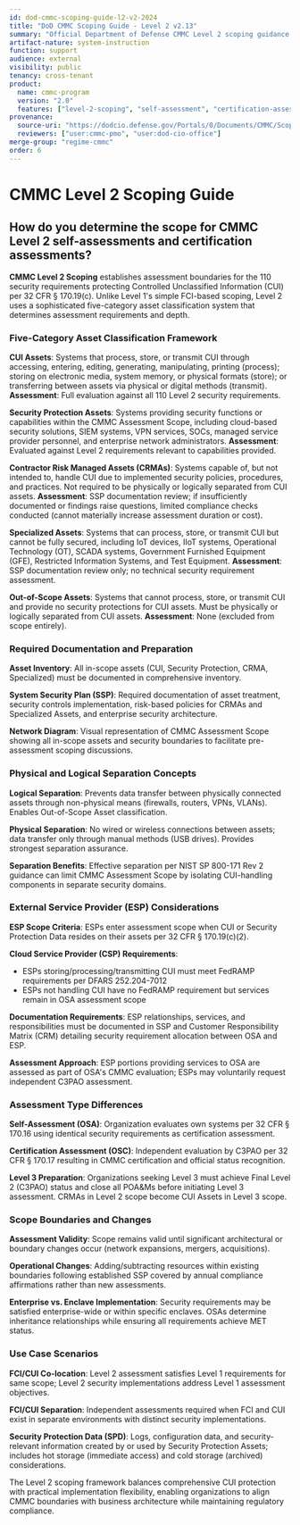 ```yaml
---
id: dod-cmmc-scoping-guide-l2-v2-2024
title: "DoD CMMC Scoping Guide - Level 2 v2.13"
summary: "Official Department of Defense CMMC Level 2 scoping guidance for Organizations Seeking Assessment (OSAs) and Organizations Seeking Certification (OSCs)"
artifact-nature: system-instruction
function: support
audience: external
visibility: public
tenancy: cross-tenant
product:
  name: cmmc-program
  version: "2.0"
  features: ["level-2-scoping", "self-assessment", "certification-assessment", "asset-categorization", "scope-determination"]
provenance:
  source-uri: "https://dodcio.defense.gov/Portals/0/Documents/CMMC/ScopingGuideL2v2.pdf"
  reviewers: ["user:cmmc-pmo", "user:dod-cio-office"]
merge-group: "regime-cmmc"
order: 6
---
```


# CMMC Level 2 Scoping Guide

## How do you determine the scope for CMMC Level 2 self-assessments and certification assessments?

**CMMC Level 2 Scoping** establishes assessment boundaries for the 110 security requirements protecting Controlled Unclassified Information (CUI) per 32 CFR § 170.19(c). Unlike Level 1's simple FCI-based scoping, Level 2 uses a sophisticated five-category asset classification system that determines assessment requirements and depth.

### Five-Category Asset Classification Framework

**CUI Assets**: Systems that process, store, or transmit CUI through accessing, entering, editing, generating, manipulating, printing (process); storing on electronic media, system memory, or physical formats (store); or transferring between assets via physical or digital methods (transmit). **Assessment**: Full evaluation against all 110 Level 2 security requirements.

**Security Protection Assets**: Systems providing security functions or capabilities within the CMMC Assessment Scope, including cloud-based security solutions, SIEM systems, VPN services, SOCs, managed service provider personnel, and enterprise network administrators. **Assessment**: Evaluated against Level 2 requirements relevant to capabilities provided.

**Contractor Risk Managed Assets (CRMAs)**: Systems capable of, but not intended to, handle CUI due to implemented security policies, procedures, and practices. Not required to be physically or logically separated from CUI assets. **Assessment**: SSP documentation review; if insufficiently documented or findings raise questions, limited compliance checks conducted (cannot materially increase assessment duration or cost).

**Specialized Assets**: Systems that can process, store, or transmit CUI but cannot be fully secured, including IoT devices, IIoT systems, Operational Technology (OT), SCADA systems, Government Furnished Equipment (GFE), Restricted Information Systems, and Test Equipment. **Assessment**: SSP documentation review only; no technical security requirement assessment.

**Out-of-Scope Assets**: Systems that cannot process, store, or transmit CUI and provide no security protections for CUI assets. Must be physically or logically separated from CUI assets. **Assessment**: None (excluded from scope entirely).

### Required Documentation and Preparation
**Asset Inventory**: All in-scope assets (CUI, Security Protection, CRMA, Specialized) must be documented in comprehensive inventory.

**System Security Plan (SSP)**: Required documentation of asset treatment, security controls implementation, risk-based policies for CRMAs and Specialized Assets, and enterprise security architecture.

**Network Diagram**: Visual representation of CMMC Assessment Scope showing all in-scope assets and security boundaries to facilitate pre-assessment scoping discussions.

### Physical and Logical Separation Concepts
**Logical Separation**: Prevents data transfer between physically connected assets through non-physical means (firewalls, routers, VPNs, VLANs). Enables Out-of-Scope Asset classification.

**Physical Separation**: No wired or wireless connections between assets; data transfer only through manual methods (USB drives). Provides strongest separation assurance.

**Separation Benefits**: Effective separation per NIST SP 800-171 Rev 2 guidance can limit CMMC Assessment Scope by isolating CUI-handling components in separate security domains.

### External Service Provider (ESP) Considerations
**ESP Scope Criteria**: ESPs enter assessment scope when CUI or Security Protection Data resides on their assets per 32 CFR § 170.19(c)(2).

**Cloud Service Provider (CSP) Requirements**: 
- ESPs storing/processing/transmitting CUI must meet FedRAMP requirements per DFARS 252.204-7012
- ESPs not handling CUI have no FedRAMP requirement but services remain in OSA assessment scope

**Documentation Requirements**: ESP relationships, services, and responsibilities must be documented in SSP and Customer Responsibility Matrix (CRM) detailing security requirement allocation between OSA and ESP.

**Assessment Approach**: ESP portions providing services to OSA are assessed as part of OSA's CMMC evaluation; ESPs may voluntarily request independent C3PAO assessment.

### Assessment Type Differences
**Self-Assessment (OSA)**: Organization evaluates own systems per 32 CFR § 170.16 using identical security requirements as certification assessment.

**Certification Assessment (OSC)**: Independent evaluation by C3PAO per 32 CFR § 170.17 resulting in CMMC certification and official status recognition.

**Level 3 Preparation**: Organizations seeking Level 3 must achieve Final Level 2 (C3PAO) status and close all POA&Ms before initiating Level 3 assessment. CRMAs in Level 2 scope become CUI Assets in Level 3 scope.

### Scope Boundaries and Changes
**Assessment Validity**: Scope remains valid until significant architectural or boundary changes occur (network expansions, mergers, acquisitions).

**Operational Changes**: Adding/subtracting resources within existing boundaries following established SSP covered by annual compliance affirmations rather than new assessments.

**Enterprise vs. Enclave Implementation**: Security requirements may be satisfied enterprise-wide or within specific enclaves. OSAs determine inheritance relationships while ensuring all requirements achieve MET status.

### Use Case Scenarios
**FCI/CUI Co-location**: Level 2 assessment satisfies Level 1 requirements for same scope; Level 2 security implementations address Level 1 assessment objectives.

**FCI/CUI Separation**: Independent assessments required when FCI and CUI exist in separate environments with distinct security implementations.

**Security Protection Data (SPD)**: Logs, configuration data, and security-relevant information created by or used by Security Protection Assets; includes hot storage (immediate access) and cold storage (archived) considerations.

The Level 2 scoping framework balances comprehensive CUI protection with practical implementation flexibility, enabling organizations to align CMMC boundaries with business architecture while maintaining regulatory compliance.
